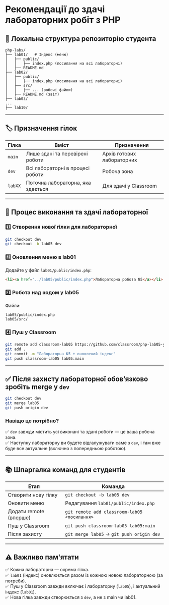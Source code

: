#  Рекомендації до здачі лабораторних робіт з PHP

## 📂 Локальна структура репозиторію студента

```
php-labs/
├── lab01/   # Індекс (меню)
│   ├── public/
│   │   ├── index.php (посилання на всі лабораторні)
│   ├── README.md
├── lab02/
│   ├── public/
│   │   ├── index.php (посилання на всі лабораторні)
│   ├── src/
│   │   ├── ... (робочі файли)
│   ├── README.md (звіт)
├── lab03/
...
├── lab10/

```

---

## 🏷️ Призначення гілок

| Гілка | Вміст | Призначення |
|---|---|---|
| `main` | Лише здані та перевірені роботи | Архів готових лабораторних |
| `dev` | Всі лабораторні в процесі роботи | Робоча зона |
| `labXX` | Поточна лабораторна, яка здається | Для здачі у Classroom |

---

## 🔄 Процес виконання та здачі лабораторної

### 1️⃣ Створення нової гілки для лабораторної
```bash
git checkout dev
git checkout -b lab05 dev
```
### 2️⃣ Оновлення меню в lab01
Додайте у файл `lab01/public/index.php`:
```html
<li><a href="../lab05/public/index.php">Лабораторна робота №5</a></li>
```
### 3️⃣ Робота над кодом у lab05
Файли:
```
lab05/public/index.php
lab05/src/
```
### 4️⃣ Пуш у Classroom
```bash
git remote add classroom-lab05 https://github.com/classroom/php-lab05-yourusername.git
git add .
git commit -m "Лабораторна №5 + оновлений індекс"
git push classroom-lab05 lab05:main
```

---

## ✅ Після захисту лабораторної обов’язково зробіть merge у `dev`
```bash
git checkout dev
git merge lab05
git push origin dev
```
### Навіщо це потрібно?
✅ `dev` завжди містить усі виконані та здані роботи — це ваша робоча зона.  
✅ Наступну лабораторну ви будете відгалужувати саме з `dev`, і там вже буде все актуальне (включно з попередньою роботою).

---

## 📚 Шпаргалка команд для студентів

| Етап | Команда |
|---|---|
| Створити нову гілку | `git checkout -b lab05 dev` |
| Оновити меню | Редагування `lab01/public/index.php` |
| Додати remote (вперше) | `git remote add classroom-lab05 <посилання>` |
| Пуш у Classroom | `git push classroom-lab05 lab05:main` |
| Після захисту | `git merge lab05` → `git push origin dev` |

---

## ⚠️ Важливо пам'ятати
✅ Кожна лабораторна — окрема гілка.  
✅ `lab01` (індекс) оновлюється разом із кожною новою лабораторною (за потреби).  
✅ Пуш у Classroom завжди включає і лабораторну (`lab05`), і актуальний індекс (`lab01`).  
✅ Нова гілка завжди створюється з `dev`, а не з main чи lab01.

